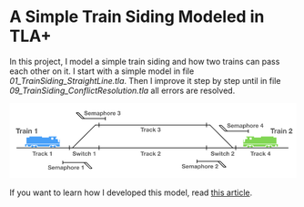 # A Simple Train Siding Modeled in TLA+
In this project, I model a simple train siding and how two trains can pass each other on it. 
I start with a simple model in file *01_TrainSiding_StraightLine.tla*. Then I improve it step by step until in file *09_TrainSiding_ConflictResolution.tla* all errors are resolved.

![Sketch](./TrainSidings_Sketch.jpeg)

If you want to learn how I developed this model, read [this article](https://www.heinbockel.eu/2019/12/08/train-sidings-a-tla-example/).
